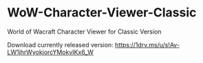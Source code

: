 # WoW-Character-Viewer-Classic
World of Wacraft Character Viewer for Classic Version

Download currently released version: https://1drv.ms/u/s!Av-LW1jhrWyokjorcYMokvIKx6_W
